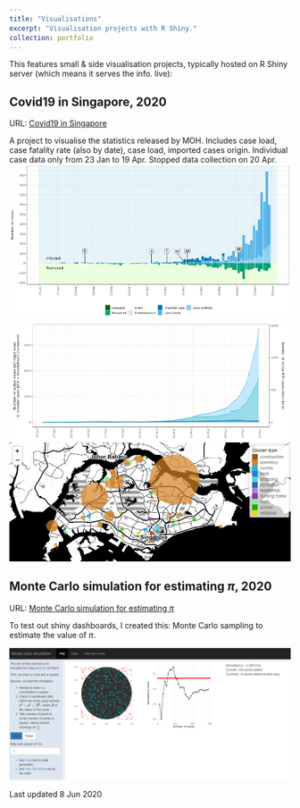 ```yaml
---
title: "Visualisations"
excerpt: "Visualisation projects with R Shiny."
collection: portfolio
---
```


This features small & side visualisation projects, typically hosted on R Shiny server (which means it serves the info. live):

## Covid19 in Singapore, 2020

URL: [Covid19 in Singapore](https://tinyurl.com/ejys-covid)

A project to visualise the statistics released by MOH. Includes case load, case fatality rate (also by date), case load, imported cases origin. Individual case data only from 23 Jan to 19 Apr. Stopped data collection on 20 Apr. 
![Covid](/images/portfolio2-covid.png)
![Covid](/images/portfolio2-covid1.png)
![Covid](/images/portfolio2-covid2.png)

## Monte Carlo simulation for estimating $\pi$, 2020

URL: [Monte Carlo simulation for estimating $\pi$](https://tinyurl.com/ejys-circle)

To test out shiny dashboards, I created this: Monte Carlo sampling to estimate the value of $\pi$.

![Monte Carlo Circle](/images/portfolio2-monte.png)


Last updated 8 Jun 2020
    
